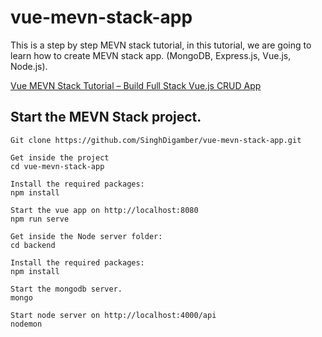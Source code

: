 # vue-mevn-stack-app
This is a step by step MEVN stack tutorial, in this tutorial, we are going to learn how to create MEVN stack app. (MongoDB, Express.js, Vue.js, Node.js).

[Vue MEVN Stack Tutorial – Build Full Stack Vue.js CRUD App](https://www.positronx.io/vue-mevn-stack-tutorial-build-full-stack-vue-js-crud-app/)


## Start the MEVN Stack project.
```
Git clone https://github.com/SinghDigamber/vue-mevn-stack-app.git

Get inside the project
cd vue-mevn-stack-app

Install the required packages:
npm install

Start the vue app on http://localhost:8080
npm run serve

Get inside the Node server folder:
cd backend

Install the required packages:
npm install

Start the mongodb server.
mongo

Start node server on http://localhost:4000/api 
nodemon

```
